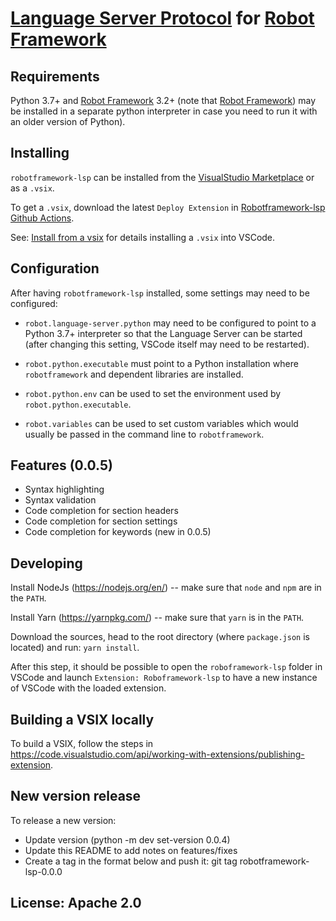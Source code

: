 [Language Server Protocol](https://github.com/Microsoft/language-server-protocol) for [Robot Framework](https://robotframework.org/)
=======

Requirements
-------------

Python 3.7+ and [Robot Framework](https://robotframework.org/) 3.2+ (note that [Robot Framework](https://robotframework.org/)) may
be installed in a separate python interpreter in case you need to run it with an older version of Python).


Installing
-----------

`robotframework-lsp` can be installed from the [VisualStudio Marketplace](https://marketplace.visualstudio.com/items?itemName=robocorptech.robotframework-lsp) or as a `.vsix`.

To get a `.vsix`, download the latest `Deploy Extension` in [Robotframework-lsp Github Actions](https://github.com/robocorp/robotframework-lsp/actions).

See: [Install from a vsix](https://code.visualstudio.com/docs/editor/extension-gallery#_install-from-a-vsix) for details installing a `.vsix` into VSCode.


Configuration
-------------

After having `robotframework-lsp` installed, some settings may need to be configured:

- `robot.language-server.python` may need to be configured to point to a Python 3.7+ interpreter so that the
  Language Server can be started (after changing this setting, VSCode itself may need to be restarted).
  
- `robot.python.executable` must point to a Python installation where `robotframework` and dependent 
  libraries are installed.
  
- `robot.python.env` can be used to set the environment used by `robot.python.executable`.

- `robot.variables` can be used to set custom variables which would usually be passed in the command line to `robotframework`.
  

Features (0.0.5)
-----------------

- Syntax highlighting
- Syntax validation
- Code completion for section headers
- Code completion for section settings
- Code completion for keywords (new in 0.0.5)


Developing
-----------

Install NodeJs (https://nodejs.org/en/) -- make sure that `node` and `npm` are in the `PATH`.

Install Yarn (https://yarnpkg.com/) -- make sure that `yarn` is in the `PATH`.

Download the sources, head to the root directory (where `package.json` is located)
and run: `yarn install`.

After this step, it should be possible to open the `roboframework-lsp` folder in VSCode and launch
`Extension: Roboframework-lsp` to have a new instance of VSCode with the loaded extension.


Building a VSIX locally
------------------------

To build a VSIX, follow the steps in https://code.visualstudio.com/api/working-with-extensions/publishing-extension.

New version release
--------------------

To release a new version:

- Update version (python -m dev set-version 0.0.4)
- Update this README to add notes on features/fixes
- Create a tag in the format below and push it:
  git tag robotframework-lsp-0.0.0

License: Apache 2.0
-------------------
